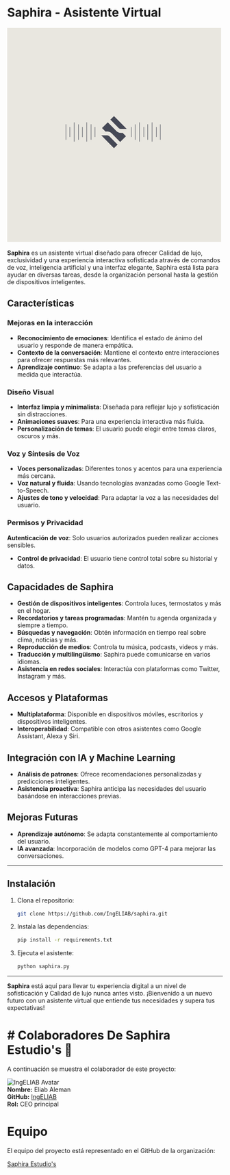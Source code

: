 # Saphira - Asistente Virtual
![CyberPassGen](Saphira_Logo.png)

**Saphira** es un asistente virtual diseñado para ofrecer Calidad de lujo, exclusividad y una experiencia interactiva sofisticada através de comandos de voz, inteligencia artificial y una interfaz elegante, Saphira está lista para ayudar en diversas tareas, desde la organización personal hasta la gestión de dispositivos inteligentes.

## Características

### Mejoras en la interacción
- **Reconocimiento de emociones**: Identifica el estado de ánimo del usuario y responde de manera empática.
- **Contexto de la conversación**: Mantiene el contexto entre interacciones para ofrecer respuestas más relevantes.
- **Aprendizaje continuo**: Se adapta a las preferencias del usuario a medida que interactúa.

### Diseño Visual
- **Interfaz limpia y minimalista**: Diseñada para reflejar lujo y sofisticación sin distracciones.
- **Animaciones suaves**: Para una experiencia interactiva más fluida.
- **Personalización de temas**: El usuario puede elegir entre temas claros, oscuros y más.

### Voz y Síntesis de Voz
- **Voces personalizadas**: Diferentes tonos y acentos para una experiencia más cercana.
- **Voz natural y fluida**: Usando tecnologías avanzadas como Google Text-to-Speech.
- **Ajustes de tono y velocidad**: Para adaptar la voz a las necesidades del usuario.

### Permisos y Privacidad                                                                                             
**Autenticación de voz**: Solo usuarios autorizados pueden realizar acciones sensibles.
- **Control de privacidad**: El usuario tiene control total sobre su historial y datos.

## Capacidades de Saphira

- **Gestión de dispositivos inteligentes**: Controla luces, termostatos y más en el hogar.
- **Recordatorios y tareas programadas**: Mantén tu agenda organizada y siempre a tiempo.
- **Búsquedas y navegación**: Obtén información en tiempo real sobre clima, noticias y más.
- **Reproducción de medios**: Controla tu música, podcasts, videos y más.
- **Traducción y multilingüismo**: Saphira puede comunicarse en varios idiomas.
- **Asistencia en redes sociales**: Interactúa con plataformas como Twitter, Instagram y más.

## Accesos y Plataformas

- **Multiplataforma**: Disponible en dispositivos móviles, escritorios y dispositivos inteligentes.
- **Interoperabilidad**: Compatible con otros asistentes como Google Assistant, Alexa y Siri.

## Integración con IA y Machine Learning

- **Análisis de patrones**: Ofrece recomendaciones personalizadas y predicciones inteligentes.
- **Asistencia proactiva**: Saphira anticipa las necesidades del usuario basándose en interacciones previas.

## Mejoras Futuras

- **Aprendizaje autónomo**: Se adapta constantemente al comportamiento del usuario.
- **IA avanzada**: Incorporación de modelos como GPT-4 para mejorar las conversaciones.

---

## Instalación

1. Clona el repositorio:
   ```bash
   git clone https://github.com/IngELIAB/saphira.git
   ```

2. Instala las dependencias:
   ```bash
   pip install -r requirements.txt
   ```

3. Ejecuta el asistente:
   ```bash
   python saphira.py
   ```

---

**Saphira** está aquí para llevar tu experiencia digital a un nivel de sofisticación y Calidad de lujo nunca antes visto. ¡Bienvenido a un nuevo futuro con un asistente virtual que entiende tus necesidades y supera tus expectativas!

# # Colaboradores De Saphira Estudio's 🚀

A continuación se muestra el colaborador de este proyecto:

![IngELIAB Avatar](https://github.com/IngELIAB.png)  
**Nombre:** Eliab Aleman  
**GitHub:** [IngELIAB](https://github.com/IngELIAB)  
**Rol:** CEO principal

# Equipo

El equipo del proyecto está representado en el GitHub de la organización:

[Saphira Estudio's](https://github.com/saphira-estudios)
